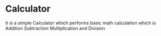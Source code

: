 # Calculator
It is a simple Calculator which performs basic math calculation which is Addition Subtraction Multiplication and Division
